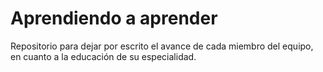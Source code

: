 # Aprendiendo a aprender

Repositorio para dejar por escrito el avance de cada miembro del equipo, en cuanto a la educación de su especialidad.
